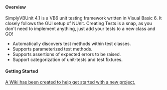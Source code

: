 #### Overview
SimplyVBUnit 4.1 is a VB6 unit testing framework written in Visual Basic 6. It closely follows the GUI setup of NUnit. Creating Tests is a snap, as you don't need to implement anything, just add your tests to a new class and GO!

* Automatically discovers test methods within test classes.
* Supports parameterized test methods.
* Supports assertions of expected errors to be raised.
* Support categorization of unit-tests and test fixtures.

#### Getting Started
<a href="https://github.com/kellyethridge/SimplyVBUnit/wiki">A Wiki has been created to help get started with a new project.</a>
